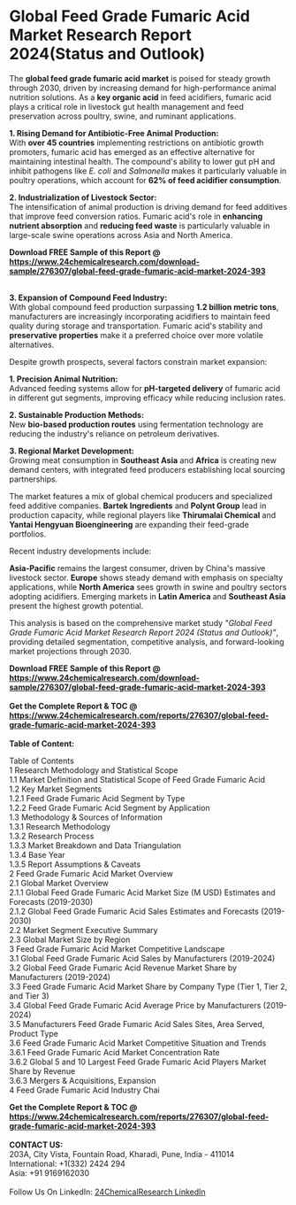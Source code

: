 <h1>Global Feed Grade Fumaric Acid Market Research Report 2024(Status and Outlook)</h1><p>The <strong>global feed grade fumaric acid market</strong> is poised for steady growth through 2030, driven by increasing demand for high-performance animal nutrition solutions. As a <strong>key organic acid</strong> in feed acidifiers, fumaric acid plays a critical role in livestock gut health management and feed preservation across poultry, swine, and ruminant applications.</p><p><strong>1. Rising Demand for Antibiotic-Free Animal Production:</strong><br>
With <strong>over 45 countries</strong> implementing restrictions on antibiotic growth promoters, fumaric acid has emerged as an effective alternative for maintaining intestinal health. The compound's ability to lower gut pH and inhibit pathogens like <em>E. coli</em> and <em>Salmonella</em> makes it particularly valuable in poultry operations, which account for <strong>62% of feed acidifier consumption</strong>.</p><p><strong>2. Industrialization of Livestock Sector:</strong><br>
The intensification of animal production is driving demand for feed additives that improve feed conversion ratios. Fumaric acid's role in <strong>enhancing nutrient absorption</strong> and <strong>reducing feed waste</strong> is particularly valuable in large-scale swine operations across Asia and North America.</p><div><b>Download FREE Sample of this Report @ 
            <a href="https://www.24chemicalresearch.com/download-sample/276307/global-feed-grade-fumaric-acid-market-2024-393">
            https://www.24chemicalresearch.com/download-sample/276307/global-feed-grade-fumaric-acid-market-2024-393</a></b></div><br><p><strong>3. Expansion of Compound Feed Industry:</strong><br>
With global compound feed production surpassing <strong>1.2 billion metric tons</strong>, manufacturers are increasingly incorporating acidifiers to maintain feed quality during storage and transportation. Fumaric acid's stability and <strong>preservative properties</strong> make it a preferred choice over more volatile alternatives.</p><p>Despite growth prospects, several factors constrain market expansion:</p><p><strong>1. Precision Animal Nutrition:</strong><br>
Advanced feeding systems allow for <strong>pH-targeted delivery</strong> of fumaric acid in different gut segments, improving efficacy while reducing inclusion rates.</p><p><strong>2. Sustainable Production Methods:</strong><br>
New <strong>bio-based production routes</strong> using fermentation technology are reducing the industry's reliance on petroleum derivatives.</p><p><strong>3. Regional Market Development:</strong><br>
Growing meat consumption in <strong>Southeast Asia</strong> and <strong>Africa</strong> is creating new demand centers, with integrated feed producers establishing local sourcing partnerships.</p><p>The market features a mix of global chemical producers and specialized feed additive companies. <strong>Bartek Ingredients</strong> and <strong>Polynt Group</strong> lead in production capacity, while regional players like <strong>Thirumalai Chemical</strong> and <strong>Yantai Hengyuan Bioengineering</strong> are expanding their feed-grade portfolios.</p><p>Recent industry developments include:</p><p><strong>Asia-Pacific</strong> remains the largest consumer, driven by China's massive livestock sector. <strong>Europe</strong> shows steady demand with emphasis on specialty applications, while <strong>North America</strong> sees growth in swine and poultry sectors adopting acidifiers. Emerging markets in <strong>Latin America</strong> and <strong>Southeast Asia</strong> present the highest growth potential.</p><p>This analysis is based on the comprehensive market study <em>"Global Feed Grade Fumaric Acid Market Research Report 2024 (Status and Outlook)"</em>, providing detailed segmentation, competitive analysis, and forward-looking market projections through 2030.</p><div><b>Download FREE Sample of this Report @ 
            <a href="https://www.24chemicalresearch.com/download-sample/276307/global-feed-grade-fumaric-acid-market-2024-393">
            https://www.24chemicalresearch.com/download-sample/276307/global-feed-grade-fumaric-acid-market-2024-393</a></b></div><br><div><b>Get the Complete Report & TOC @ 
            <a href="https://www.24chemicalresearch.com/reports/276307/global-feed-grade-fumaric-acid-market-2024-393">
            https://www.24chemicalresearch.com/reports/276307/global-feed-grade-fumaric-acid-market-2024-393</a></b></div><br>
            <b>Table of Content:</b><p>Table of Contents<br />
1 Research Methodology and Statistical Scope<br />
1.1 Market Definition and Statistical Scope of Feed Grade Fumaric Acid<br />
1.2 Key Market Segments<br />
1.2.1 Feed Grade Fumaric Acid Segment by Type<br />
1.2.2 Feed Grade Fumaric Acid Segment by Application<br />
1.3 Methodology & Sources of Information<br />
1.3.1 Research Methodology<br />
1.3.2 Research Process<br />
1.3.3 Market Breakdown and Data Triangulation<br />
1.3.4 Base Year<br />
1.3.5 Report Assumptions & Caveats<br />
2 Feed Grade Fumaric Acid Market Overview<br />
2.1 Global Market Overview<br />
2.1.1 Global Feed Grade Fumaric Acid Market Size (M USD) Estimates and Forecasts (2019-2030)<br />
2.1.2 Global Feed Grade Fumaric Acid Sales Estimates and Forecasts (2019-2030)<br />
2.2 Market Segment Executive Summary<br />
2.3 Global Market Size by Region<br />
3 Feed Grade Fumaric Acid Market Competitive Landscape<br />
3.1 Global Feed Grade Fumaric Acid Sales by Manufacturers (2019-2024)<br />
3.2 Global Feed Grade Fumaric Acid Revenue Market Share by Manufacturers (2019-2024)<br />
3.3 Feed Grade Fumaric Acid Market Share by Company Type (Tier 1, Tier 2, and Tier 3)<br />
3.4 Global Feed Grade Fumaric Acid Average Price by Manufacturers (2019-2024)<br />
3.5 Manufacturers Feed Grade Fumaric Acid Sales Sites, Area Served, Product Type<br />
3.6 Feed Grade Fumaric Acid Market Competitive Situation and Trends<br />
3.6.1 Feed Grade Fumaric Acid Market Concentration Rate<br />
3.6.2 Global 5 and 10 Largest Feed Grade Fumaric Acid Players Market Share by Revenue<br />
3.6.3 Mergers & Acquisitions, Expansion<br />
4 Feed Grade Fumaric Acid Industry Chai</p><div><b>Get the Complete Report & TOC @ 
            <a href="https://www.24chemicalresearch.com/reports/276307/global-feed-grade-fumaric-acid-market-2024-393">
            https://www.24chemicalresearch.com/reports/276307/global-feed-grade-fumaric-acid-market-2024-393</a></b></div><br><b>CONTACT US:</b><br>
            203A, City Vista, Fountain Road, Kharadi, Pune, India - 411014<br>
            International: +1(332) 2424 294<br>
            Asia: +91 9169162030 <br><br>
            Follow Us On LinkedIn: <a href="https://www.linkedin.com/company/24chemicalresearch/">24ChemicalResearch LinkedIn</a>